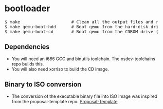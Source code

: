 # bootloader


<pre>
$ make                    # Clean all the output files and re-build them.
$ make qemu-boot-hdd      # Boot qemu from the hard-disk drive (bootloader.bin).
$ make qemu-boot-cd       # Boot qemu from the CDROM drive (mk2018.iso).
</pre>

## Dependencies

* You will need an i686 GCC and binutils toolchain. The osdev-toolchains repo builds this.
* You will also need xorriso to build the CD image.

## Binary to ISO conversion

* The conversion of the executable binary file into ISO image was inspired from the proposal-template repo.
<a href="https://github.com/microkernel2018/proposal-template">Proposal-Template<a> 
